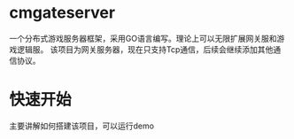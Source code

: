 # cmgateserver
一个分布式游戏服务器框架，采用GO语言编写。理论上可以无限扩展网关服和游戏逻辑服。
该项目为网关服务器，现在只支持Tcp通信，后续会继续添加其他通信协议。

# 快速开始
主要讲解如何搭建该项目，可以运行demo
